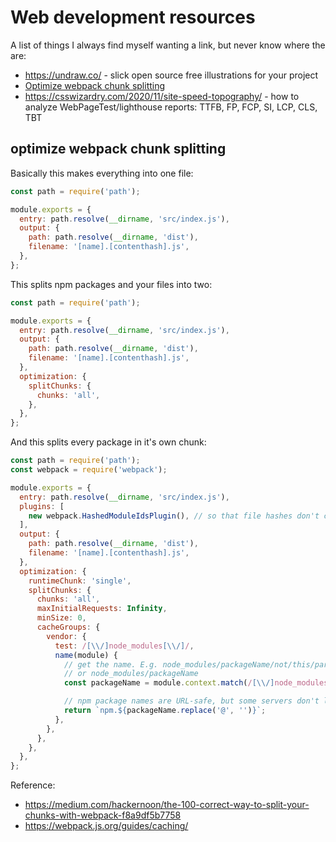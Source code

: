 # Web development resources

A list of things I always find myself wanting a link, but never know where the are:

- https://undraw.co/ - slick open source free illustrations for your project
- [Optimize webpack chunk splitting](#chunk-spliting)
- https://csswizardry.com/2020/11/site-speed-topography/ - how to analyze WebPageTest/lighthouse reports: TTFB, FP, FCP, SI, LCP, CLS, TBT

<a name="chunk-spliting"></a>
## optimize webpack chunk splitting

Basically this makes everything into one file:

```js
const path = require('path');

module.exports = {
  entry: path.resolve(__dirname, 'src/index.js'),
  output: {
    path: path.resolve(__dirname, 'dist'),
    filename: '[name].[contenthash].js',
  },
};
```

This splits npm packages and your files into two:

```js
const path = require('path');

module.exports = {
  entry: path.resolve(__dirname, 'src/index.js'),
  output: {
    path: path.resolve(__dirname, 'dist'),
    filename: '[name].[contenthash].js',
  },
  optimization: {
    splitChunks: {
      chunks: 'all',
    },
  },
};
```

And this splits every package in it's own chunk:

```js
const path = require('path');
const webpack = require('webpack');

module.exports = {
  entry: path.resolve(__dirname, 'src/index.js'),
  plugins: [
    new webpack.HashedModuleIdsPlugin(), // so that file hashes don't change unexpectedly
  ],
  output: {
    path: path.resolve(__dirname, 'dist'),
    filename: '[name].[contenthash].js',
  },
  optimization: {
    runtimeChunk: 'single',
    splitChunks: {
      chunks: 'all',
      maxInitialRequests: Infinity,
      minSize: 0,
      cacheGroups: {
        vendor: {
          test: /[\\/]node_modules[\\/]/,
          name(module) {
            // get the name. E.g. node_modules/packageName/not/this/part.js
            // or node_modules/packageName
            const packageName = module.context.match(/[\\/]node_modules[\\/](.*?)([\\/]|$)/)[1];

            // npm package names are URL-safe, but some servers don't like @ symbols
            return `npm.${packageName.replace('@', '')}`;
          },
        },
      },
    },
  },
};
```

Reference:
- https://medium.com/hackernoon/the-100-correct-way-to-split-your-chunks-with-webpack-f8a9df5b7758
- https://webpack.js.org/guides/caching/
